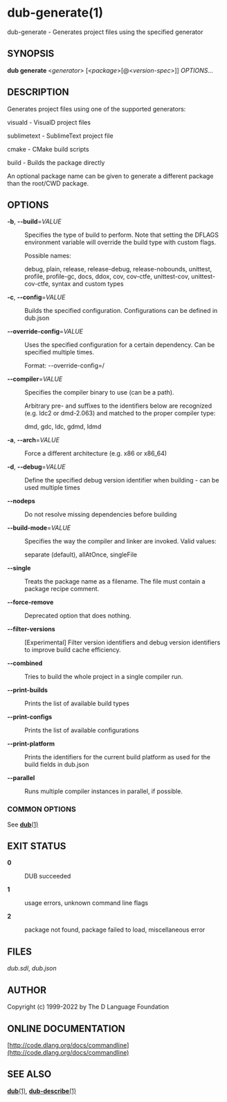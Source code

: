 # dub-generate(1)
dub-generate \- Generates project files using the specified generator
## SYNOPSIS
<b>dub generate </b>&lt;<i>generator</i>&gt; [&lt;<i>package</i>&gt;[@&lt;<i>version-spec</i>&gt;]] <i>OPTIONS...</i>
## DESCRIPTION
Generates project files using one of the supported generators:



visuald - VisualD project files

sublimetext - SublimeText project file

cmake - CMake build scripts

build - Builds the package directly



An optional package name can be given to generate a different package than the root/CWD package.
## OPTIONS

<dl>


<dt id="option-generate---b--b-b-b---build-b-i-VALUE-i-" class="option-argname">
<a class="anchor" href="#option-generate---b--b-b-b---build-b-i-VALUE-i-"></a>

<b>-b</b>, <b>--build</b>=<i>VALUE</i>

</dt>


<dd markdown="1" class="option-desc">

Specifies the type of build to perform. Note that setting the DFLAGS environment variable will override the build type with custom flags.

Possible names:

  debug, plain, release, release-debug, release-nobounds, unittest, profile, profile-gc, docs, ddox, cov, cov-ctfe, unittest-cov, unittest-cov-ctfe, syntax and custom types

</dd>


<dt id="option-generate---b--c-b-b---config-b-i-VALUE-i-" class="option-argname">
<a class="anchor" href="#option-generate---b--c-b-b---config-b-i-VALUE-i-"></a>

<b>-c</b>, <b>--config</b>=<i>VALUE</i>

</dt>


<dd markdown="1" class="option-desc">

Builds the specified configuration. Configurations can be defined in dub.json

</dd>


<dt id="option-generate---b---override-config-b-i-VALUE-i-" class="option-argname">
<a class="anchor" href="#option-generate---b---override-config-b-i-VALUE-i-"></a>

<b>--override-config</b>=<i>VALUE</i>

</dt>


<dd markdown="1" class="option-desc">

Uses the specified configuration for a certain dependency. Can be specified multiple times.

Format: --override-config=<dependency>/<config>

</dd>


<dt id="option-generate---b---compiler-b-i-VALUE-i-" class="option-argname">
<a class="anchor" href="#option-generate---b---compiler-b-i-VALUE-i-"></a>

<b>--compiler</b>=<i>VALUE</i>

</dt>


<dd markdown="1" class="option-desc">

Specifies the compiler binary to use (can be a path).

Arbitrary pre- and suffixes to the identifiers below are recognized (e.g. ldc2 or dmd-2.063) and matched to the proper compiler type:

  dmd, gdc, ldc, gdmd, ldmd

</dd>


<dt id="option-generate---b--a-b-b---arch-b-i-VALUE-i-" class="option-argname">
<a class="anchor" href="#option-generate---b--a-b-b---arch-b-i-VALUE-i-"></a>

<b>-a</b>, <b>--arch</b>=<i>VALUE</i>

</dt>


<dd markdown="1" class="option-desc">

Force a different architecture (e.g. x86 or x86_64)

</dd>


<dt id="option-generate---b--d-b-b---debug-b-i-VALUE-i-" class="option-argname">
<a class="anchor" href="#option-generate---b--d-b-b---debug-b-i-VALUE-i-"></a>

<b>-d</b>, <b>--debug</b>=<i>VALUE</i>

</dt>


<dd markdown="1" class="option-desc">

Define the specified debug version identifier when building - can be used multiple times

</dd>


<dt id="option-generate---b---nodeps-b-" class="option-argname">
<a class="anchor" href="#option-generate---b---nodeps-b-"></a>

<b>--nodeps</b>

</dt>


<dd markdown="1" class="option-desc">

Do not resolve missing dependencies before building

</dd>


<dt id="option-generate---b---build-mode-b-i-VALUE-i-" class="option-argname">
<a class="anchor" href="#option-generate---b---build-mode-b-i-VALUE-i-"></a>

<b>--build-mode</b>=<i>VALUE</i>

</dt>


<dd markdown="1" class="option-desc">

Specifies the way the compiler and linker are invoked. Valid values:

  separate (default), allAtOnce, singleFile

</dd>


<dt id="option-generate---b---single-b-" class="option-argname">
<a class="anchor" href="#option-generate---b---single-b-"></a>

<b>--single</b>

</dt>


<dd markdown="1" class="option-desc">

Treats the package name as a filename. The file must contain a package recipe comment.

</dd>


<dt id="option-generate---b---force-remove-b-" class="option-argname">
<a class="anchor" href="#option-generate---b---force-remove-b-"></a>

<b>--force-remove</b>

</dt>


<dd markdown="1" class="option-desc">

Deprecated option that does nothing.

</dd>


<dt id="option-generate---b---filter-versions-b-" class="option-argname">
<a class="anchor" href="#option-generate---b---filter-versions-b-"></a>

<b>--filter-versions</b>

</dt>


<dd markdown="1" class="option-desc">

[Experimental] Filter version identifiers and debug version identifiers to improve build cache efficiency.

</dd>


<dt id="option-generate---b---combined-b-" class="option-argname">
<a class="anchor" href="#option-generate---b---combined-b-"></a>

<b>--combined</b>

</dt>


<dd markdown="1" class="option-desc">

Tries to build the whole project in a single compiler run.

</dd>


<dt id="option-generate---b---print-builds-b-" class="option-argname">
<a class="anchor" href="#option-generate---b---print-builds-b-"></a>

<b>--print-builds</b>

</dt>


<dd markdown="1" class="option-desc">

Prints the list of available build types

</dd>


<dt id="option-generate---b---print-configs-b-" class="option-argname">
<a class="anchor" href="#option-generate---b---print-configs-b-"></a>

<b>--print-configs</b>

</dt>


<dd markdown="1" class="option-desc">

Prints the list of available configurations

</dd>


<dt id="option-generate---b---print-platform-b-" class="option-argname">
<a class="anchor" href="#option-generate---b---print-platform-b-"></a>

<b>--print-platform</b>

</dt>


<dd markdown="1" class="option-desc">

Prints the identifiers for the current build platform as used for the build fields in dub.json

</dd>


<dt id="option-generate---b---parallel-b-" class="option-argname">
<a class="anchor" href="#option-generate---b---parallel-b-"></a>

<b>--parallel</b>

</dt>


<dd markdown="1" class="option-desc">

Runs multiple compiler instances in parallel, if possible.

</dd>


</dl>

### COMMON OPTIONS
See [<b>dub</b>(1)](dub.md)
## EXIT STATUS

<dl markdown="1">

<dt markdown="1">

<b>0</b>

</dt>
<dd markdown="1">

DUB succeeded

</dd>
<dt markdown="1">

<b>1</b>

</dt>
<dd markdown="1">

usage errors, unknown command line flags

</dd>
<dt markdown="1">

<b>2</b>

</dt>
<dd markdown="1">

package not found, package failed to load, miscellaneous error

</dd>

</dl>

## FILES
<i>dub.sdl</i>, <i>dub.json</i>
## AUTHOR
Copyright (c) 1999-2022 by The D Language Foundation
## ONLINE DOCUMENTATION
[http://code.dlang.org/docs/commandline](http://code.dlang.org/docs/commandline)
## SEE ALSO
[<b>dub</b>(1)](dub.md), [<b>dub-describe</b>(1)](dub-describe.md)
